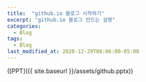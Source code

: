 ```yaml
---
title:  "github.io 블로그 시작하기"
excerpt: "github.io 블로그 만드는 설명"
categories:
  - Blog
tags:
  - Blog
last_modified_at: 2020-12-29T08:06:00-05:00
---
```


 ([PPT]({{ site.baseurl }}/assets/github.pptx))
